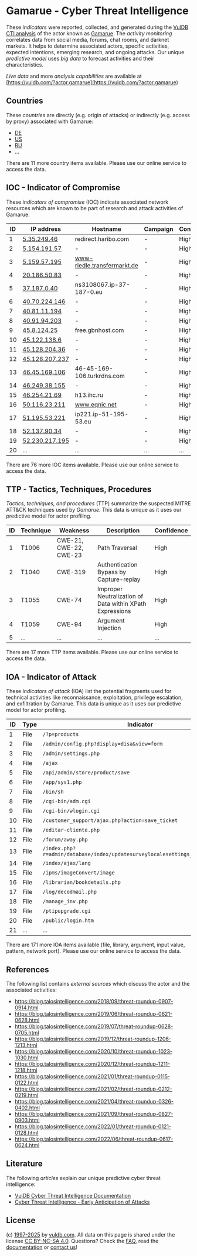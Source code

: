 # Gamarue - Cyber Threat Intelligence

These _indicators_ were reported, collected, and generated during the [VulDB CTI analysis](https://vuldb.com/?kb.cti) of the actor known as [Gamarue](https://vuldb.com/?actor.gamarue). The _activity monitoring_ correlates data from social media, forums, chat rooms, and darknet markets. It helps to determine associated actors, specific activities, expected intentions, emerging research, and ongoing attacks. Our unique _predictive model_ uses _big data_ to forecast activities and their characteristics.

_Live data_ and more _analysis capabilities_ are available at [https://vuldb.com/?actor.gamarue](https://vuldb.com/?actor.gamarue)

## Countries

These _countries_ are directly (e.g. origin of attacks) or indirectly (e.g. access by proxy) associated with Gamarue:

* [DE](https://vuldb.com/?country.de)
* [US](https://vuldb.com/?country.us)
* [RU](https://vuldb.com/?country.ru)
* ...

There are 11 more country items available. Please use our online service to access the data.

## IOC - Indicator of Compromise

These _indicators of compromise_ (IOC) indicate associated network resources which are known to be part of research and attack activities of Gamarue.

ID | IP address | Hostname | Campaign | Confidence
-- | ---------- | -------- | -------- | ----------
1 | [5.35.249.46](https://vuldb.com/?ip.5.35.249.46) | redirect.haribo.com | - | High
2 | [5.154.191.57](https://vuldb.com/?ip.5.154.191.57) | - | - | High
3 | [5.159.57.195](https://vuldb.com/?ip.5.159.57.195) | www-riedle.transfermarkt.de | - | High
4 | [20.186.50.83](https://vuldb.com/?ip.20.186.50.83) | - | - | High
5 | [37.187.0.40](https://vuldb.com/?ip.37.187.0.40) | ns3108067.ip-37-187-0.eu | - | High
6 | [40.70.224.146](https://vuldb.com/?ip.40.70.224.146) | - | - | High
7 | [40.81.11.194](https://vuldb.com/?ip.40.81.11.194) | - | - | High
8 | [40.91.94.203](https://vuldb.com/?ip.40.91.94.203) | - | - | High
9 | [45.8.124.25](https://vuldb.com/?ip.45.8.124.25) | free.gbnhost.com | - | High
10 | [45.122.138.6](https://vuldb.com/?ip.45.122.138.6) | - | - | High
11 | [45.128.204.36](https://vuldb.com/?ip.45.128.204.36) | - | - | High
12 | [45.128.207.237](https://vuldb.com/?ip.45.128.207.237) | - | - | High
13 | [46.45.169.106](https://vuldb.com/?ip.46.45.169.106) | 46-45-169-106.turkrdns.com | - | High
14 | [46.249.38.155](https://vuldb.com/?ip.46.249.38.155) | - | - | High
15 | [46.254.21.69](https://vuldb.com/?ip.46.254.21.69) | h13.ihc.ru | - | High
16 | [50.116.23.211](https://vuldb.com/?ip.50.116.23.211) | www.eqnic.net | - | High
17 | [51.195.53.221](https://vuldb.com/?ip.51.195.53.221) | ip221.ip-51-195-53.eu | - | High
18 | [52.137.90.34](https://vuldb.com/?ip.52.137.90.34) | - | - | High
19 | [52.230.217.195](https://vuldb.com/?ip.52.230.217.195) | - | - | High
20 | ... | ... | ... | ...

There are 76 more IOC items available. Please use our online service to access the data.

## TTP - Tactics, Techniques, Procedures

_Tactics, techniques, and procedures_ (TTP) summarize the suspected MITRE ATT&CK techniques used by _Gamarue_. This data is unique as it uses our predictive model for actor profiling.

ID | Technique | Weakness | Description | Confidence
-- | --------- | -------- | ----------- | ----------
1 | T1006 | CWE-21, CWE-22, CWE-23 | Path Traversal | High
2 | T1040 | CWE-319 | Authentication Bypass by Capture-replay | High
3 | T1055 | CWE-74 | Improper Neutralization of Data within XPath Expressions | High
4 | T1059 | CWE-94 | Argument Injection | High
5 | ... | ... | ... | ...

There are 17 more TTP items available. Please use our online service to access the data.

## IOA - Indicator of Attack

These _indicators of attack_ (IOA) list the potential fragments used for technical activities like reconnaissance, exploitation, privilege escalation, and exfiltration by Gamarue. This data is unique as it uses our predictive model for actor profiling.

ID | Type | Indicator | Confidence
-- | ---- | --------- | ----------
1 | File | `/?p=products` | Medium
2 | File | `/admin/config.php?display=disa&view=form` | High
3 | File | `/admin/settings.php` | High
4 | File | `/ajax` | Low
5 | File | `/api/admin/store/product/save` | High
6 | File | `/app/sys1.php` | High
7 | File | `/bin/sh` | Low
8 | File | `/cgi-bin/adm.cgi` | High
9 | File | `/cgi-bin/wlogin.cgi` | High
10 | File | `/customer_support/ajax.php?action=save_ticket` | High
11 | File | `/editar-cliente.php` | High
12 | File | `/forum/away.php` | High
13 | File | `/index.php?r=admin/database/index/updatesurveylocalesettings_generalsettings` | High
14 | File | `/index/ajax/lang` | High
15 | File | `/ipms/imageConvert/image` | High
16 | File | `/librarian/bookdetails.php` | High
17 | File | `/log/decodmail.php` | High
18 | File | `/manage_inv.php` | High
19 | File | `/ptipupgrade.cgi` | High
20 | File | `/public/login.htm` | High
21 | ... | ... | ...

There are 171 more IOA items available (file, library, argument, input value, pattern, network port). Please use our online service to access the data.

## References

The following list contains _external sources_ which discuss the actor and the associated activities:

* https://blog.talosintelligence.com/2018/09/threat-roundup-0907-0914.html
* https://blog.talosintelligence.com/2019/06/threat-roundup-0621-0628.html
* https://blog.talosintelligence.com/2019/07/threat-roundup-0628-0705.html
* https://blog.talosintelligence.com/2019/12/threat-roundup-1206-1213.html
* https://blog.talosintelligence.com/2020/10/threat-roundup-1023-1030.html
* https://blog.talosintelligence.com/2020/12/threat-roundup-1211-1218.html
* https://blog.talosintelligence.com/2021/01/threat-roundup-0115-0122.html
* https://blog.talosintelligence.com/2021/02/threat-roundup-0212-0219.html
* https://blog.talosintelligence.com/2021/04/threat-roundup-0326-0402.html
* https://blog.talosintelligence.com/2021/09/threat-roundup-0827-0903.html
* https://blog.talosintelligence.com/2022/01/threat-roundup-0121-0128.html
* https://blog.talosintelligence.com/2022/06/threat-roundup-0617-0624.html

## Literature

The following _articles_ explain our unique predictive cyber threat intelligence:

* [VulDB Cyber Threat Intelligence Documentation](https://vuldb.com/?kb.cti)
* [Cyber Threat Intelligence - Early Anticipation of Attacks](https://www.scip.ch/en/?labs.20201022)

## License

(c) [1997-2025](https://vuldb.com/?kb.changelog) by [vuldb.com](https://vuldb.com/?kb.about). All data on this page is shared under the license [CC BY-NC-SA 4.0](https://creativecommons.org/licenses/by-nc-sa/4.0/). Questions? Check the [FAQ](https://vuldb.com/?kb.faq), read the [documentation](https://vuldb.com/?kb) or [contact us](https://vuldb.com/?contact)!
